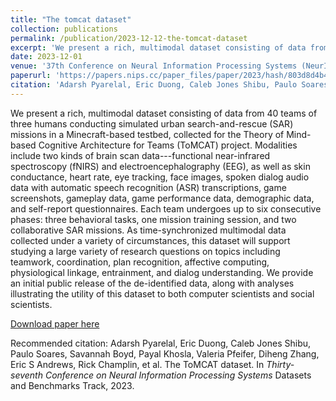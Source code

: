 ```yaml
---
title: "The tomcat dataset"
collection: publications
permalink: /publication/2023-12-12-the-tomcat-dataset
excerpt: 'We present a rich, multimodal dataset consisting of data from 40 teams of three humans conducting simulated urban search-and-rescue (SAR) missions in a Minecraft-based testbed, collected for the Theory of Mind-based Cognitive Architecture for Teams (ToMCAT) project. Modalities include two kinds of brain scan data---functional near-infrared spectroscopy (fNIRS) and electroencephalography (EEG), as well as skin conductance, heart rate, eye tracking, face images, spoken dialog audio data with automatic speech recognition (ASR) transcriptions, game screenshots, gameplay data, game performance data, demographic data, and self-report questionnaires. Each team undergoes up to six consecutive phases: three behavioral tasks, one mission training session, and two collaborative SAR missions. As time-synchronized multimodal data collected under a variety of circumstances, this dataset will support studying a large variety of research questions on topics including teamwork, coordination, plan recognition, affective computing, physiological linkage, entrainment, and dialog understanding. We provide an initial public release of the de-identified data, along with analyses illustrating the utility of this dataset to both computer scientists and social scientists.'
date: 2023-12-01
venue: '37th Conference on Neural Information Processing Systems (NeurIPS 2023)'
paperurl: 'https://papers.nips.cc/paper_files/paper/2023/hash/803d8d4b4a549d0d062fc704f8659ce3-Abstract-Datasets_and_Benchmarks.html'
citation: 'Adarsh Pyarelal, Eric Duong, Caleb Jones Shibu, Paulo Soares, Savannah Boyd, Payal Khosla, Valeria Pfeifer, Diheng Zhang, Eric S Andrews, Rick Champlin, et al. The ToMCAT dataset. In <i>Thirty-seventh Conference on Neural Information Processing Systems</i> Datasets and Benchmarks Track, 2023.'
---
```

We present a rich, multimodal dataset consisting of data from 40 teams of three humans conducting simulated urban search-and-rescue (SAR) missions in a Minecraft-based testbed, collected for the Theory of Mind-based Cognitive Architecture for Teams (ToMCAT) project. Modalities include two kinds of brain scan data---functional near-infrared spectroscopy (fNIRS) and electroencephalography (EEG), as well as skin conductance, heart rate, eye tracking, face images, spoken dialog audio data with automatic speech recognition (ASR) transcriptions, game screenshots, gameplay data, game performance data, demographic data, and self-report questionnaires. Each team undergoes up to six consecutive phases: three behavioral tasks, one mission training session, and two collaborative SAR missions. As time-synchronized multimodal data collected under a variety of circumstances, this dataset will support studying a large variety of research questions on topics including teamwork, coordination, plan recognition, affective computing, physiological linkage, entrainment, and dialog understanding. We provide an initial public release of the de-identified data, along with analyses illustrating the utility of this dataset to both computer scientists and social scientists.

[Download paper here](https://papers.nips.cc/paper_files/paper/2023/hash/803d8d4b4a549d0d062fc704f8659ce3-Abstract-Datasets_and_Benchmarks.html)

Recommended citation: Adarsh Pyarelal, Eric Duong, Caleb Jones Shibu, Paulo Soares, Savannah Boyd, Payal Khosla, Valeria Pfeifer, Diheng Zhang, Eric S Andrews, Rick Champlin, et al. The ToMCAT dataset. In <i>Thirty-seventh Conference on Neural Information Processing Systems</i> Datasets and Benchmarks Track, 2023.